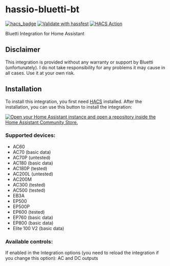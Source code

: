 # hassio-bluetti-bt
[![hacs_badge](https://img.shields.io/badge/HACS-Default-41BDF5.svg)](https://github.com/hacs/integration)
[![Validate with hassfest](https://github.com/Patrick762/hassio-bluetti-bt/actions/workflows/hassfest_validation.yml/badge.svg)](https://github.com/Patrick762/hassio-bluetti-bt/actions/workflows/hassfest_validation.yml)
[![HACS Action](https://github.com/Patrick762/hassio-bluetti-bt/actions/workflows/HACS.yml/badge.svg)](https://github.com/Patrick762/hassio-bluetti-bt/actions/workflows/HACS.yml)

Bluetti Integration for Home Assistant

## Disclaimer
This integration is provided without any warranty or support by Bluetti (unfortunately). I do not take responsibility for any problems it may cause in all cases. Use it at your own risk.

## Installation
To install this integration, you first need [HACS](https://hacs.xyz/) installed.
After the installation, you can use this button to install the integration:

[![Open your Home Assistant instance and open a repository inside the Home Assistant Community Store.](https://my.home-assistant.io/badges/hacs_repository.svg)](https://my.home-assistant.io/redirect/hacs_repository/?owner=Patrick762&repository=hassio-bluetti-bt&category=integration)

### Supported devices:

- AC60
- AC70 (basic data)
- AC70P (untested)
- AC180 (basic data)
- AC180P (tested)
- AC200L (untested)
- AC200M
- AC300 (tested)
- AC500 (tested)
- EB3A
- EP500
- EP500P
- EP600 (tested)
- EP760 (basic data)
- EP800 (basic data)
- Elite 100 V2 (basic data)

### Available controls:
If enabled in the Integration options (you need to reload the integration if you change this option):
AC and DC outputs
